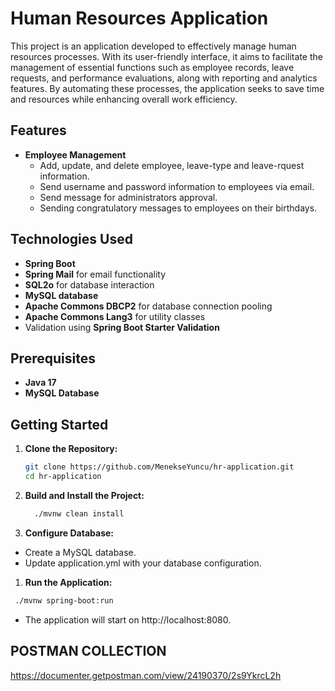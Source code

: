 # Human Resources Application

This project is an application developed to effectively manage human resources processes. With its user-friendly interface, it aims to facilitate the management of essential functions such as employee records, leave requests, and performance evaluations, along with reporting and analytics features. By automating these processes, the application seeks to save time and resources while enhancing overall work efficiency.

## Features

- **Employee Management**
    - Add, update, and delete employee, leave-type and leave-rquest information.
    - Send username and password information to employees via email.
    - Send message for administrators approval.
    - Sending congratulatory messages to employees on their birthdays.

## Technologies Used

- **Spring Boot**
- **Spring Mail** for email functionality
- **SQL2o** for database interaction
- **MySQL database**
- **Apache Commons DBCP2** for database connection pooling
- **Apache Commons Lang3** for utility classes
- Validation using **Spring Boot Starter Validation**

## Prerequisites

- **Java 17**
- **MySQL Database**

## Getting Started

1. **Clone the Repository:**
   ```bash
   git clone https://github.com/MenekseYuncu/hr-application.git
   cd hr-application

2. **Build and Install the Project:**
   ```bash
     ./mvnw clean install

3. **Configure Database:**

  - Create a MySQL database.
  - Update application.yml with your database configuration.

1. **Run the Application:**

  ```bash
   ./mvnw spring-boot:run
```

- The application will start on http://localhost:8080.

## POSTMAN COLLECTION

https://documenter.getpostman.com/view/24190370/2s9YkrcL2h
